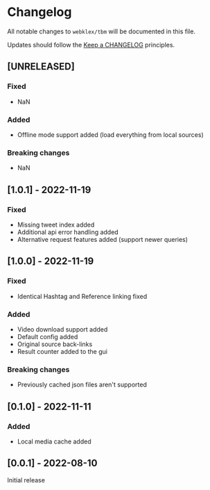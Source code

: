 # Changelog

All notable changes to `webklex/tbm` will be documented in this file.

Updates should follow the [Keep a CHANGELOG](http://keepachangelog.com/) principles.


## [UNRELEASED]
### Fixed
- NaN

### Added
- Offline mode support added (load everything from local sources)

### Breaking changes
- NaN


## [1.0.1] - 2022-11-19
### Fixed
- Missing tweet index added
- Additional api error handling added
- Alternative request features added (support newer queries)


## [1.0.0] - 2022-11-19
### Fixed
- Identical Hashtag and Reference linking fixed

### Added
- Video download support added
- Default config added
- Original source back-links
- Result counter added to the gui

### Breaking changes
- Previously cached json files aren't supported


## [0.1.0] - 2022-11-11
### Added
- Local media cache added


## [0.0.1] - 2022-08-10
Initial release
